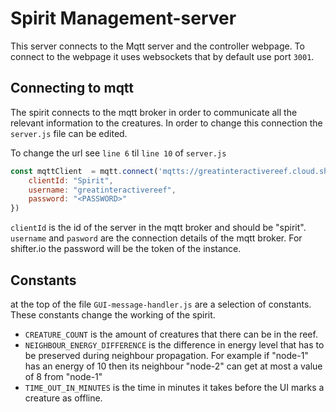 # Spirit Management-server

This server connects to the Mqtt server and the controller webpage. To connect to the webpage it uses websockets that by default use port `3001`.

## Connecting to mqtt
The spirit connects to the mqtt broker in order to communicate all the relevant information to the creatures.
In order to change this connection the `server.js` file can be edited.

To change the url see `line 6` til `line 10` of `server.js`
```js
const mqttClient  = mqtt.connect('mqtts://greatinteractivereef.cloud.shiftr.io/', {
    clientId: "Spirit",
    username: "greatinteractivereef",
    password: "<PASSWORD>"
})
```
`clientId` is the id of the server in the mqtt broker and should be "spirit".
`username` and `pasword` are the connection details of the mqtt broker. For shifter.io the password will be the token of the instance.

## Constants
at the top of the file `GUI-message-handler.js` are a selection of constants. These constants change the working of the spirit.
- `CREATURE_COUNT` is the amount of creatures that there can be in the reef.
- `NEIGHBOUR_ENERGY_DIFFERENCE` is the difference in energy level that has to be preserved during neighbour propagation.
For example if "node-1" has an energy of 10 then its neighbour "node-2" can get at most a value of 8 from "node-1"
- `TIME_OUT_IN_MINUTES` is the time in minutes it takes before the UI marks a creature as offline.